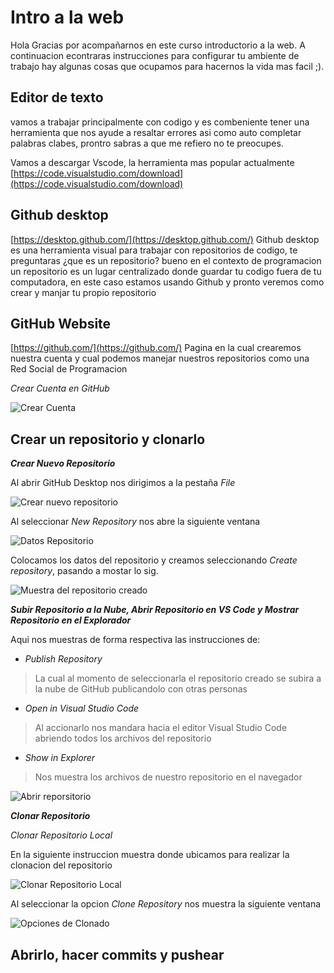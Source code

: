 # Intro a la web

Hola Gracias por acompañarnos en este curso introductorio a la web. A continuacion econtraras instrucciones para configurar tu ambiente de trabajo hay algunas cosas que ocupamos para hacernos la vida mas facil ;).



## Editor de texto

vamos a trabajar principalmente con codigo y es combeniente tener una herramienta que nos ayude a resaltar errores asi como auto completar palabras clabes, prontro sabras a que me refiero no te preocupes. 

Vamos a descargar Vscode, la herramienta mas popular actualmente
[https://code.visualstudio.com/download](https://code.visualstudio.com/download)


## Github desktop

[https://desktop.github.com/](https://desktop.github.com/)
Github desktop es una herramienta visual para trabajar con repositorios de codigo, te preguntaras ¿que es un repositorio? bueno en el contexto de programacion un repositorio es un lugar centralizado donde guardar tu codigo fuera de tu computadora, en este caso estamos usando Github y pronto veremos como crear y manjar tu propio repositorio

## GitHub Website

[https://github.com/](https://github.com/)
Pagina en la cual crearemos nuestra cuenta y cual podemos manejar nuestros repositorios como una Red Social de Programacion

_Crear Cuenta en GitHub_

![Crear Cuenta](https://media1.giphy.com/media/Izu0Lz9wj9sRCLMbFs/giphy.gif)

## Crear un repositorio y clonarlo
***Crear Nuevo Repositorio***

Al abrir GitHub Desktop nos dirigimos a la pestaña _File_

![Crear nuevo repositorio](https://media1.giphy.com/media/RGeayzgZOLsG5CAO4D/giphy.gif)

Al seleccionar _New Repository_ nos abre la siguiente ventana

![Datos Repositorio](https://media3.giphy.com/media/h4erwvfrPRG9iySu26/giphy.gif)

Colocamos los datos del repositorio y creamos seleccionando _Create repository_, pasando a mostar lo sig.

![Muestra del repositorio creado](https://i.ibb.co/CW6xYWL/Muestra-del-repositorio-creado.png)

___Subir Repositorio a la Nube, Abrir Repositorio en VS Code y Mostrar Repositorio en el Explorador___

Aqui nos muestras de forma respectiva las instrucciones de: 

- _Publish Repository_

>La cual al momento de seleccionarla el repositorio creado se subira a la nube de GitHub publicandolo con otras personas

- _Open in Visual Studio Code_

>Al accionarlo nos mandara hacia el editor Visual Studio Code abriendo todos los archivos del repositorio

- _Show in Explorer_

>Nos muestra los archivos de nuestro repositorio en el navegador

![Abrir reporsitorio](https://media0.giphy.com/media/LO2xzRIjhx7AVIncPs/giphy.gif)

___Clonar Repositorio___

_Clonar Repositorio Local_

En la siguiente instruccion muestra donde ubicamos para realizar la clonacion del repositorio

![Clonar Repositorio Local](https://media1.giphy.com/media/MXctOgi3T5V0uVrlAU/giphy.gif)

Al seleccionar la opcion _Clone Repository_ nos muestra la siguiente ventana

![Opciones de Clonado](https://media1.giphy.com/media/Pk3ztEC3wLwg5icT4r/giphy.gif)

## Abrirlo, hacer commits y pushear

